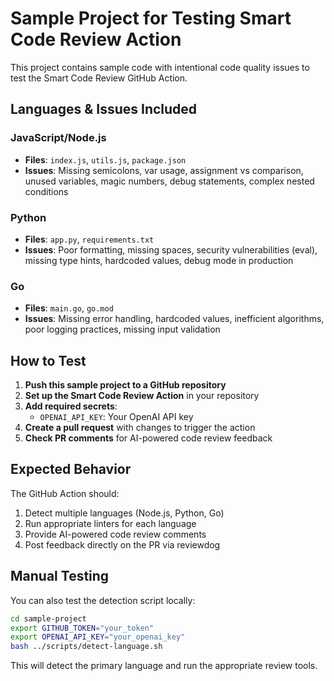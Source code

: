 # Sample Project for Testing Smart Code Review Action

This project contains sample code with intentional code quality issues to test the Smart Code Review GitHub Action.

## Languages & Issues Included

### JavaScript/Node.js
- **Files**: `index.js`, `utils.js`, `package.json`
- **Issues**: Missing semicolons, var usage, assignment vs comparison, unused variables, magic numbers, debug statements, complex nested conditions

### Python
- **Files**: `app.py`, `requirements.txt`
- **Issues**: Poor formatting, missing spaces, security vulnerabilities (eval), missing type hints, hardcoded values, debug mode in production

### Go
- **Files**: `main.go`, `go.mod`
- **Issues**: Missing error handling, hardcoded values, inefficient algorithms, poor logging practices, missing input validation

## How to Test

1. **Push this sample project to a GitHub repository**
2. **Set up the Smart Code Review Action** in your repository
3. **Add required secrets**:
   - `OPENAI_API_KEY`: Your OpenAI API key
4. **Create a pull request** with changes to trigger the action
5. **Check PR comments** for AI-powered code review feedback

## Expected Behavior

The GitHub Action should:
1. Detect multiple languages (Node.js, Python, Go)
2. Run appropriate linters for each language
3. Provide AI-powered code review comments
4. Post feedback directly on the PR via reviewdog

## Manual Testing

You can also test the detection script locally:

```bash
cd sample-project
export GITHUB_TOKEN="your_token"
export OPENAI_API_KEY="your_openai_key"
bash ../scripts/detect-language.sh
```

This will detect the primary language and run the appropriate review tools.